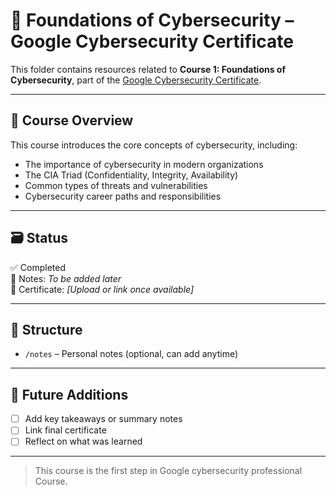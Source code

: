 # 🧱 Foundations of Cybersecurity – Google Cybersecurity Certificate

This folder contains resources related to **Course 1: Foundations of Cybersecurity**, part of the [Google Cybersecurity Certificate](https://www.coursera.org/professional-certificates/google-cybersecurity).

---

## 📌 Course Overview

This course introduces the core concepts of cybersecurity, including:

- The importance of cybersecurity in modern organizations
- The CIA Triad (Confidentiality, Integrity, Availability)
- Common types of threats and vulnerabilities
- Cybersecurity career paths and responsibilities

---

## 🗃️ Status

✅ Completed  
📝 Notes: *To be added later*  
📜 Certificate: *[Upload or link once available]*

---

## 📂 Structure

 
- `/notes` – Personal notes (optional, can add anytime)  


---

## 🧠 Future Additions

- [ ] Add key takeaways or summary notes  
- [ ] Link final certificate  
- [ ] Reflect on what was learned

---

> This course is the first step in Google cybersecurity professional Course.
